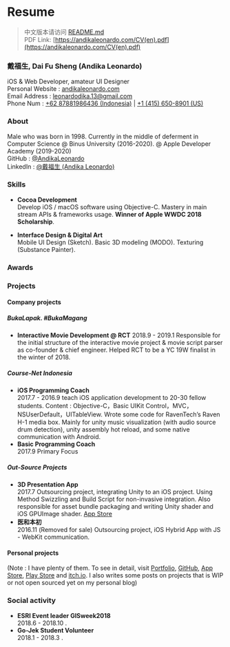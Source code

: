 # Resume

> 中文版本请访问 [README.md](README.md)  
> PDF Link: [https://andikaleonardo.com/CV(en).pdf](https://andikaleonardo.com/CV(en).pdf)

### 戴福生, Dai Fu Sheng (Andika Leonardo)  
iOS & Web Developer, amateur UI Designer     
Personal Website : [andikaleonardo.com](https://andikaleonardo.com/)  
Email Address : [leonardodika.13@gmail.com](mailto:leonardodika.13@gmail.com)   
Phone Num : [+62 87881986436 (Indonesia)](tel:+62-878-8198-6436) | [+1 (415) 650-8901 (US)](tel:+1-415-650-8901)  

### About
Male who was born in 1998. Currently in the middle of deferment in Computer Science @ Binus University (2016-2020). @ Apple Developer Academy (2019-2020)   
GitHub : [@AndikaLeonardo](https://github.com/andikaleonardo)  
LinkedIn : [@戴福生 (Andika Leonardo)](https://www.linkedin.com/in/andikaleonardo)  

### Skills
- **Cocoa Development**  
Develop iOS / macOS software using Objective-C. Mastery in main stream APIs & frameworks usage. **Winner of Apple WWDC 2018 Scholarship**.

- **Interface Design & Digital Art**  
Mobile UI Design (Sketch). Basic 3D modeling (MODO). Texturing (Substance Painter).

### Awards   

### Projects
#### Company projects
##### BukaLapak. #BukaMagang
- **Interactive Movie Development @ RCT** 
2018.9 - 2019.1 Responsible for the initial structure of the interactive movie project & movie script parser as co-founder & chief engineer. Helped RCT to be a YC 19W finalist in the winter of 2018.

##### Course-Net Indonesia
- **iOS Programming Coach**     
2017.7 - 2016.9 teach iOS application development to 20-30 fellow students. Content : Objective-C，Basic UIKit Control，MVC，NSUserDefault，UITableView. 
Wrote some code for RavenTech’s Raven H-1 media box. Mainly for unity music visualization (with audio source drum detection), unity assembly hot reload, and some native communication with Android.
- **Basic Programming Coach**    
2017.9 Primary Focus

##### Out-Source Projects
- **3D Presentation App**    
2017.7 Outsourcing project, integrating Unity to an iOS project. Using Method Swizzling and Build Script for non-invasive integration. Also responsible for asset bundle packaging and writing Unity shader and iOS GPUImage shader. [App Store](https://itunes.apple.com/cn/app/%E7%95%AA%E5%8D%B0/id1289058317?mt=8)
- **医和本初**    
2016.11  (Removed for sale) Outsourcing project, iOS Hybrid App with JS - WebKit communication.

#### Personal projects
(Note : I have plenty of them. To see in detail, visit [Portfolio](http://portfolio.justzht.com/), [GitHub](https://github.com/JustinFincher), [App Store](https://itunes.apple.com/cn/developer/haotian-zheng/id981803173?mt=8), [Play Store](https://play.google.com/store/apps/dev?id=5201975025990666617) and [itch.io](https://justzht.itch.io/). I also writes some posts on projects that is WIP or not open sourced yet on my personal blog)


### Social activity
- **ESRI Event leader GISweek2018**    
2018.6 - 2018.10 .
- **Go-Jek Student Volunteer**    
2018.1 - 2018.3 .
